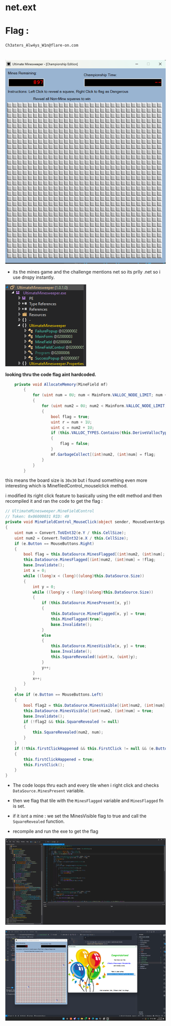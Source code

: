 # net.ext


# Flag : 

`Ch3aters_Alw4ys_W1n@flare-on.com`


#


![w](assets/image.png)


- its the mines game and the challenge mentions net so its prlly .net so i use dnspy instantly.

![alt text](assets/image-1.png)


**looking thru the code flag aint hardcoded.**

```csharp
	private void AllocateMemory(MineField mf)
		{
			for (uint num = 0U; num < MainForm.VALLOC_NODE_LIMIT; num += 1U)
			{
				for (uint num2 = 0U; num2 < MainForm.VALLOC_NODE_LIMIT; num2 += 1U)
				{
					bool flag = true;
					uint r = num + 1U;
					uint c = num2 + 1U;
					if (this.VALLOC_TYPES.Contains(this.DeriveVallocType(r, c)))
					{
						flag = false;
					}
					mf.GarbageCollect[(int)num2, (int)num] = flag;
				}
			}
		}

```

this means the board size is `30x30` but i found something even more interesting 
which is MinefiledControl_mouselclick method.

i modified its right click feature to basically using the edit method and then recompiled it and ran the code to get the flag :


```csharp
// UltimateMinesweeper.MineFieldControl
// Token: 0x06000031 RID: 49
private void MineFieldControl_MouseClick(object sender, MouseEventArgs e)
{
	uint num = Convert.ToUInt32(e.Y / this.CellSize);
	uint num2 = Convert.ToUInt32(e.X / this.CellSize);
	if (e.Button == MouseButtons.Right)
	{
		bool flag = this.DataSource.MinesFlagged[(int)num2, (int)num];
		this.DataSource.MinesFlagged[(int)num2, (int)num] = !flag;
		base.Invalidate();
		int x = 0;
		while ((long)x < (long)((ulong)this.DataSource.Size))
		{
			int y = 0;
			while ((long)y < (long)((ulong)this.DataSource.Size))
			{
				if (this.DataSource.MinesPresent[x, y])
				{
					this.DataSource.MinesFlagged[x, y] = true;
					this.MineFlagged(true);
					base.Invalidate();
				}
				else
				{
					this.DataSource.MinesVisible[x, y] = true;
					base.Invalidate();
					this.SquareRevealed((uint)x, (uint)y);
				}
				y++;
			}
			x++;
		}
	}
	else if (e.Button == MouseButtons.Left)
	{
		bool flag2 = this.DataSource.MinesVisible[(int)num2, (int)num];
		this.DataSource.MinesVisible[(int)num2, (int)num] = true;
		base.Invalidate();
		if (!flag2 && this.SquareRevealed != null)
		{
			this.SquareRevealed(num2, num);
		}
	}
	if (!this.firstClickHappened && this.FirstClick != null && (e.Button == MouseButtons.Left || e.Button == MouseButtons.Right))
	{
		this.firstClickHappened = true;
		this.FirstClick();
	}
}
```

- The code loops thru each and every tile when i right click and checks `DataSource.MinesPresent` variable.
- then we flag that tile with the `MinesFlagged` variable and `MinesFlagged` fn is set.

- if it isnt a mine : we set the MinesVisible flag to true and call the `SquareRevealed` function.

- recompile and run the exe to get the flag

![alt text](assets/image-4.png)

![alt text](assets/image-3.png)
